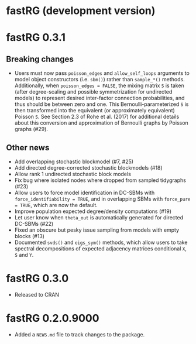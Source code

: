 # fastRG (development version)

# fastRG 0.3.1

## Breaking changes

- Users must now pass `poisson_edges` and `allow_self_loops` arguments to model object constructors (i.e. `sbm()`) rather than `sample_*()` methods. Additionally, when `poisson_edges = FALSE`, the mixing matrix `S` is taken (after degree-scaling and possible symmetrization for undirected models) to represent desired inter-factor connection probabilities, and thus should be between zero and one. This Bernoulli-parameterized `S` is then transformed into the equivalent (or approximately equivalent) Poisson `S`. See Section 2.3 of Rohe et al. (2017) for additional details about this conversion and approximation of Bernoulli graphs by Poisson graphs (#29).

## Other news

* Add overlapping stochastic blockmodel (#7, #25)
* Add directed degree-corrected stochastic blockmodels (#18)
* Allow rank 1 undirected stochastic block models
* Fix bug where isolated nodes where dropped from sampled tidygraphs (#23)
* Allow users to force model identification in DC-SBMs with `force_identifiability = TRUE`, and in overlapping SBMs with `force_pure = TRUE`, which are now the default.
* Improve population expected degree/density computations (#19)
* Let user know when `theta_out` is automatically generated for directed DC-SBMs (#22)
* Fixed an obscure but pesky issue sampling from models with empty blocks (#13)
* Documented `svds()` and `eigs_sym()` methods, which allow users to take spectral decompositions of expected adjacency matrices conditional `X`, `S` and `Y`.

# fastRG 0.3.0

* Released to CRAN

# fastRG 0.2.0.9000

* Added a `NEWS.md` file to track changes to the package.
